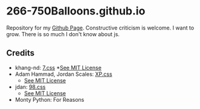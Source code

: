 # 266-750Balloons.github.io
Repository for my [Github Page](https://266-750balloons.github.io/).
Constructive criticism is welcome. I want to grow. There is so much I don't know about js.

## Credits
* khang-nd: [7.css](https://khang-nd.github.io/7.css/)
  *[See MIT License](https://github.com/khang-nd/7.css/blob/main/LICENSE)
* Adam Hammad, Jordan Scales: [XP.css](https://botoxparty.github.io/XP.css/)
  * [See MIT License](https://github.com/botoxparty/XP.css/blob/main/LICENSE)
* jdan: [98.css](https://jdan.github.io/98.css/)
  * [See MIT License](https://github.com/jdan/98.css/blob/main/LICENSE)
* Monty Python: For Reasons
